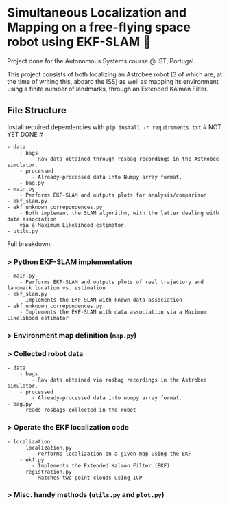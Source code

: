 # Simultaneous Localization and Mapping on a free-flying space robot using EKF-SLAM :robot:

Project done for the Autonomous Systems course @ IST, Portugal.

This project consists of both localizing an Astrobee robot (3 of which are, at the time of writing this, aboard the ISS) as well as mapping its environment using a finite number of landmarks, through an Extended Kalman Filter.

## File Structure

Install required dependencies with `pip install -r requirements.txt` # NOT YET DONE #

    - data
        - bags
            - Raw data obtained through rosbag recordings in the Astrobee simulator.
        - processed
            - Already-processed data into Numpy array format.
        - bag.py
    - main.py
        - Performs EKF-SLAM and outputs plots for analysis/comparison.
    - ekf_slam.py
    - ekf_unknown_correpondences.py
        - Both implement the SLAM algorithm, with the latter dealing with data association
        via a Maximum Likelihood estimator.
    - utils.py
    
Full breakdown:

### > Python EKF-SLAM implementation

    - main.py
        - Performs EKF-SLAM and outputs plots of real trajectory and landmark location vs. estimation
    - ekf_slam.py
        - Implements the EKF-SLAM with known data association
    - ekf_unknown_correpondences.py
        - Implements the EKF-SLAM with data association via a Maximum Likelihood estimator

### > Environment map definition (`map.py`)

### > Collected robot data

    - data
        - bags
            - Raw data obtained via rosbag recordings in the Astrobee simulator.
        - processed
            - Already-processed data into numpy array format.
    - bag.py
        - reads rosbags collected in the robot

### > Operate the EKF localization code

    - localization
        - localization.py
            - Performs localization on a given map using the EKF
        - ekf.py
            - Implements the Extended Kalman Filter (EKF)
        - registration.py
            - Matches two point-clouds using ICP

### > Misc. handy methods (`utils.py` and `plot.py`)
